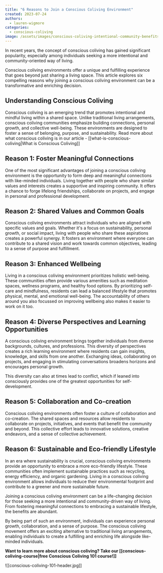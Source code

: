 ```yaml
---
title: "6 Reasons to Join a Conscious Coliving Environment"
created: 2023-07-24
authors: 
  - lauren-wigmore
categories: 
  - conscious-coliving
image: /assets/images/conscious-coliving-intentional-community-benefits.jpg
---
```


In recent years, the concept of conscious coliving has gained significant popularity, especially among individuals seeking a more intentional and community-oriented way of living.  

Conscious coliving environments offer a unique and fulfilling experience that goes beyond just sharing a living space. This article explores six compelling reasons why joining a conscious coliving environment can be a transformative and enriching decision.

## Understanding Conscious Coliving

Conscious coliving is an emerging trend that promotes intentional and mindful living within a shared space. Unlike traditional living arrangements, conscious coliving communities emphasize building connections, personal growth, and collective well-being. These environments are designed to foster a sense of belonging, purpose, and sustainability. Read more about what conscious coliving is in our article - [[what-is-conscious-coliving|What is Conscious Coliving]] 

## Reason 1: Foster Meaningful Connections

One of the most significant advantages of joining a conscious coliving environment is the opportunity to form deep and meaningful connections with like-minded individuals. Living together with people who share similar values and interests creates a supportive and inspiring community. It offers a chance to forge lifelong friendships, collaborate on projects, and engage in personal and professional development.

## Reason 2: Shared Values and Common Goals

Conscious coliving environments attract individuals who are aligned with specific values and goals. Whether it's a focus on sustainability, personal growth, or social impact, living with people who share these aspirations creates a powerful synergy. It fosters an environment where everyone can contribute to a shared vision and work towards common objectives, leading to a sense of purpose and fulfillment.

## Reason 3: Enhanced Wellbeing

Living in a conscious coliving environment prioritizes holistic well-being. These communities often provide various amenities such as meditation spaces, wellness programs, and healthy food options. By prioritizing self-care and mindfulness, residents can lead a balanced lifestyle that promotes physical, mental, and emotional well-being. The accountability of others around you also focussed on improving wellbeing also makes it easier to work on it too. 

## Reason 4: Diverse Perspectives and Learning Opportunities

A conscious coliving environment brings together individuals from diverse backgrounds, cultures, and professions. This diversity of perspectives creates a rich learning environment where residents can gain insights, knowledge, and skills from one another. Exchanging ideas, collaborating on projects, and engaging in stimulating conversations broadens horizons and encourages personal growth.

This diversity can also at times lead to conflict, which if leaned into consciously provides one of the greatest opportunities for self-development. 


## Reason 5: Collaboration and Co-creation

Conscious coliving environments often foster a culture of collaboration and co-creation. The shared spaces and resources allow residents to collaborate on projects, initiatives, and events that benefit the community and beyond. This collective effort leads to innovative solutions, creative endeavors, and a sense of collective achievement. 

## Reason 6: Sustainable and Eco-friendly Lifestyle

In an era where sustainability is crucial, conscious coliving environments provide an opportunity to embrace a more eco-friendly lifestyle. These communities often implement sustainable practices such as recycling, energy efficiency, and organic gardening. Living in a conscious coliving environment allows individuals to reduce their environmental footprint and contribute to a greener and more sustainable future.


Joining a conscious coliving environment can be a life-changing decision for those seeking a more intentional and community-driven way of living. From fostering meaningful connections to embracing a sustainable lifestyle, the benefits are abundant. 

By being part of such an environment, individuals can experience personal growth, collaboration, and a sense of purpose. The conscious coliving movement offers an exciting alternative to traditional living arrangements, enabling individuals to create a fulfilling and enriching life alongside like-minded individuals.

**Want to learn more about conscious coliving? Take our [[conscious-coliving-course|free Conscious Coliving 101 course!]]** 

![[conscious-coliving-101-header.jpg]]
